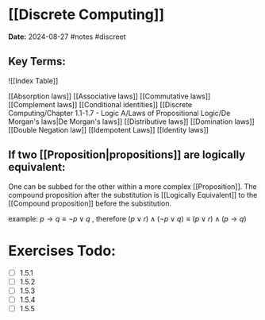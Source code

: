 # [[Discrete Computing]]
**Date:** 2024-08-27
#notes #discreet

## Key Terms:

![[Index Table]]

[[Absorption laws]]
[[Associative laws]]
[[Commutative laws]]
[[Complement laws]]
[[Conditional identities]]
[[Discrete Computing/Chapter 1.1-1.7 - Logic A/Laws of Propositional Logic/De Morgan's laws|De Morgan's laws]] 
[[Distributive laws]]
[[Domination laws]]
[[Double Negation law]]
[[Idempotent Laws]]
[[Identity laws]] 

## If two [[Proposition|propositions]] are logically equivalent:

One can be subbed for the other within a more complex [[Proposition]].
The compound proposition after the substitution is [[Logically Equivalent]] to the [[Compound proposition]] before the substitution. 

example:
$p → q  ≡ ¬p ∨ q$ , therefore
$(p \lor r) \land (\neg p \lor q) \equiv (p \lor r) \land (p \to q)$ 


# Exercises Todo: 
- [ ] 1.5.1
- [ ] 1.5.2
- [ ] 1.5.3
- [ ] 1.5.4
- [ ] 1.5.5